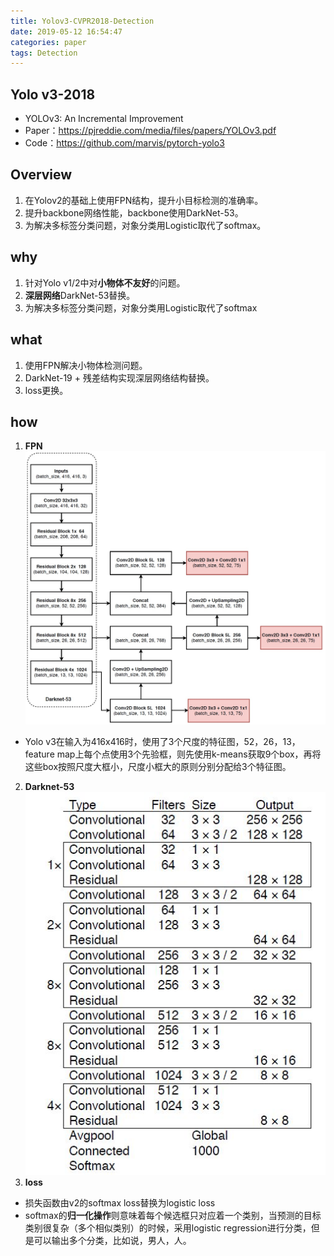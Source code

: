 ```yaml
---
title: Yolov3-CVPR2018-Detection
date: 2019-05-12 16:54:47
categories: paper
tags: Detection
---
```

## Yolo v3-2018
* YOLOv3: An Incremental Improvement
* Paper：https://pjreddie.com/media/files/papers/YOLOv3.pdf
* Code：https://github.com/marvis/pytorch-yolo3

## Overview
1. 在Yolov2的基础上使用FPN结构，提升小目标检测的准确率。
2. 提升backbone网络性能，backbone使用DarkNet-53。
3. 为解决多标签分类问题，对象分类用Logistic取代了softmax。

<!--more-->

## why

1. 针对Yolo v1/2中对**小物体不友好**的问题。
2. **深层网络**DarkNet-53替换。
3. 为解决多标签分类问题，对象分类用Logistic取代了softmax



## what
1. 使用FPN解决小物体检测问题。
2. DarkNet-19 + 残差结构实现深层网络结构替换。
3. loss更换。


## how
1. **FPN**
![FPN](Yolov3-CVPR2018-Detection/FPN.jpg "FPN")
* Yolo v3在输入为416x416时，使用了3个尺度的特征图，52，26，13，feature map上每个点使用3个先验框，则先使用k-means获取9个box，再将这些box按照尺度大框小，尺度小框大的原则分别分配给3个特征图。
2. **Darknet-53**   
![Darknet-53](Yolov3-CVPR2018-Detection/darknet-53.jpg "Darknet-53")
3. **loss**
* 损失函数由v2的softmax loss替换为logistic loss
* softmax的**归一化操作**则意味着每个候选框只对应着一个类别，当预测的目标类别很复杂（多个相似类别）的时候，采用logistic regression进行分类，但是可以输出多个分类，比如说，男人，人。